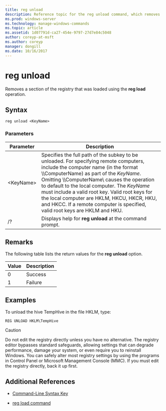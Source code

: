 ```yaml
---
title: reg unload
description: Reference topic for the reg unload command, which removes a section of the registry loaded using the reg load operation. 
ms.prod: windows-server
ms.technology: manage-windows-commands
ms.topic: article
ms.assetid: 1d07791d-ca27-454e-9797-27d7e84c5048
author: coreyp-at-msft
ms.author: coreyp
manager: dongill
ms.date: 10/16/2017
---
```


# reg unload



Removes a section of the registry that was loaded using the **reg load** operation.



## Syntax

```
reg unload <KeyName>
```

### Parameters

|Parameter|Description|
|---------|-----------|
|\<KeyName>|Specifies the full path of the subkey to be unloaded. For specifying remote computers, include the computer name (in the format \\\\ComputerName\) as part of the *KeyName*. Omitting \\\\ComputerName\ causes the operation to default to the local computer. The *KeyName* must include a valid root key. Valid root keys for the local computer are HKLM, HKCU, HKCR, HKU, and HKCC. If a remote computer is specified, valid root keys are HKLM and HKU.|
|/?|Displays help for **reg unload** at the command prompt.|

## Remarks

The following table lists the return values for the **reg unload** option.

|Value|Description|
|-----|-----------|
|0|Success|
|1|Failure|

## Examples

To unload the hive TempHive in the file HKLM, type:
```
REG UNLOAD HKLM\TempHive
```

> [!CAUTION]
> Do not edit the registry directly unless you have no alternative. The registry editor bypasses standard safeguards, allowing settings that can degrade performance, damage your system, or even require you to reinstall Windows. You can safely alter most registry settings by using the programs in Control Panel or Microsoft Management Console (MMC). If you must edit the registry directly, back it up first.

## Additional References

- [Command-Line Syntax Key](command-line-syntax-key.md)

- [reg load command](reg-load.md)